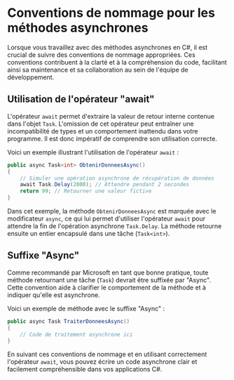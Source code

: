# Conventions de nommage pour les méthodes asynchrones

Lorsque vous travaillez avec des méthodes asynchrones en C#, il est crucial de suivre des conventions de nommage appropriées. Ces conventions contribuent à la clarté et à la compréhension du code, facilitant ainsi sa maintenance et sa collaboration au sein de l'équipe de développement.

## Utilisation de l'opérateur "await"

L'opérateur `await` permet d'extraire la valeur de retour interne contenue dans l'objet `Task`. L'omission de cet opérateur peut entraîner une incompatibilité de types et un comportement inattendu dans votre programme. Il est donc impératif de comprendre son utilisation correcte.

Voici un exemple illustrant l'utilisation de l'opérateur `await` :

```csharp
public async Task<int> ObtenirDonneesAsync()
{
    // Simuler une opération asynchrone de récupération de données
    await Task.Delay(2000); // Attendre pendant 2 secondes
    return 99; // Retourner une valeur fictive
}
```

Dans cet exemple, la méthode `ObtenirDonneesAsync` est marquée avec le modificateur `async`, ce qui lui permet d'utiliser l'opérateur `await` pour attendre la fin de l'opération asynchrone `Task.Delay`. La méthode retourne ensuite un entier encapsulé dans une tâche (`Task<int>`).

## Suffixe "Async"

Comme recommandé par Microsoft en tant que bonne pratique, toute méthode retournant une tâche (`Task`) devrait être suffixée par "Async". Cette convention aide à clarifier le comportement de la méthode et à indiquer qu'elle est asynchrone.

Voici un exemple de méthode avec le suffixe "Async" :

```csharp
public async Task TraiterDonneesAsync()
{
    // Code de traitement asynchrone ici
}
```

En suivant ces conventions de nommage et en utilisant correctement l'opérateur `await`, vous pouvez écrire un code asynchrone clair et facilement compréhensible dans vos applications C#.